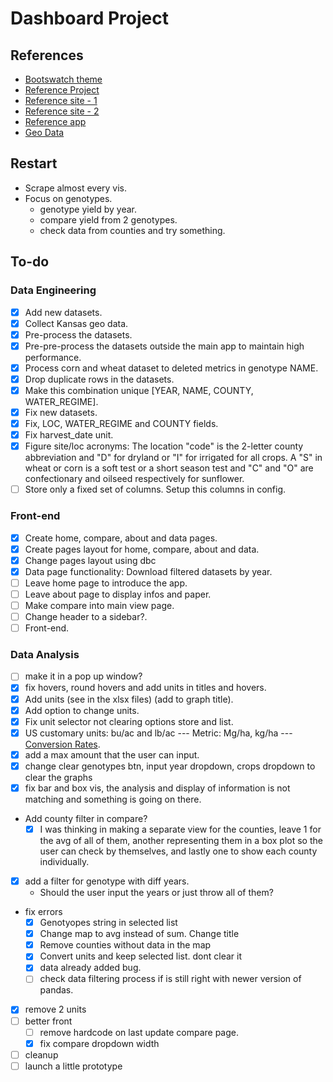 # Dashboard Project

## References

* [Bootswatch theme](https://bootswatch.com/lumen/)
* [Reference Project](https://github.com/fiakoenjiniring/rainfall/tree/main)
* [Reference site - 1](http://ramwheatdb.com/headtohead.php)
* [Reference site - 2](https://www.myfields.info/crop-data)
* [Reference app](https://analytics.iasoybeans.com/cool-apps/ISOFAST/)
* [Geo Data](https://public.opendatasoft.com/explore/dataset/us-county-boundaries)

## Restart
* Scrape almost every vis.
* Focus on genotypes.
  * genotype yield by year.
  * compare yield from 2 genotypes.
  * check data from counties and try something. 

## To-do
### Data Engineering
- [x] Add new datasets.
- [x] Collect Kansas geo data.
- [x] Pre-process the datasets.
- [x] Pre-pre-process the datasets outside the main app to maintain high performance. 
- [x] Process corn and wheat dataset to deleted metrics in genotype NAME.
- [x] Drop duplicate rows in the datasets.
- [x] Make this combination unique [YEAR, NAME, COUNTY, WATER_REGIME].
- [x] Fix new datasets.
- [x] Fix, LOC, WATER_REGIME and COUNTY fields.
- [x] Fix harvest_date unit.
- [x] Figure site/loc acronyms: The location "code" is the 2-letter county abbreviation and "D" for dryland or "I" for irrigated for all crops. A "S" in wheat or corn is a soft test or a short season test and "C" and "O" are confectionary and oilseed respectively for sunflower. 
- [ ] Store only a fixed set of columns. Setup this columns in config.

### Front-end
- [x] Create home, compare, about and data pages.
- [x] Create pages layout for home, compare, about and data.
- [x] Change pages layout using dbc 
- [x] Data page functionality: Download filtered datasets by year.
- [ ] Leave home page to introduce the app.
- [ ] Leave about page to display infos and paper.
- [ ] Make compare into main view page.
- [ ] Change header to a sidebar?.
- [ ] Front-end.

### Data Analysis
- [ ] make it in a pop up window?
- [x] fix hovers, round hovers and add units in titles and hovers.
- [x] Add units (see in the xlsx files) (add to graph title).
- [x] Add option to change units.
- [x] Fix unit selector not clearing options store and list.
- [x] US customary units: bu/ac and lb/ac --- Metric: Mg/ha, kg/ha --- [Conversion Rates](https://www.extension.iastate.edu/agdm/wholefarm/html/c6-80.html).
- [x] add a max amount that the user can input.
- [x] change clear genotypes btn, input year dropdown, crops dropdown to clear the graphs
- [x] fix bar and box vis, the analysis and display of information is not matching and something is going on there.
* Add county filter in compare?
  - [x] I was thinking in making a separate view for the counties, leave 1 for the avg of all of them, another representing them in a box plot so the user can check by themselves, and lastly one to show each county individually.
- [x] add a filter for genotype with diff years.
  * Should the user input the years or just throw all of them?


* fix errors
  - [x] Genotyopes string in selected list
  - [x] Change map to avg instead of sum. Change title
  - [x] Remove counties without data in the map
  - [x] Convert units and keep selected list. dont clear it
  - [x] data already added bug.
  - [ ] check data filtering process if is still right with newer version of pandas.
- [x] remove 2 units
- [ ] better front
  - [ ] remove hardcode on last update compare page. 
  - [x] fix compare dropdown width
- [ ] cleanup
- [ ] launch a little prototype
